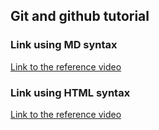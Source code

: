 ## Git and github tutorial

### Link using MD syntax
[Link to the reference video](https://www.youtube.com/watch?v=RGOj5yH7evk)

### Link using HTML syntax
<a href="https://www.youtube.com/watch?v=RGOj5yH7evk" > Link to the reference video </a>
